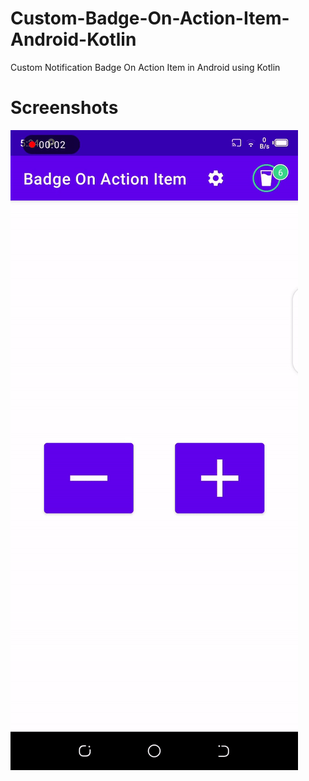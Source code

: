 # Custom-Badge-On-Action-Item-Android-Kotlin
Custom Notification Badge On Action Item in Android using Kotlin

# Screenshots
![alt text](https://github.com/orbitalsonic/Custom-Badge-On-Action-Item-Android-Kotlin/blob/master/Screenshots/screenshot.gif)
